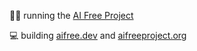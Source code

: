 🧑‍🔧 running the [AI Free Project](https://github.com/aifreeproject)

💻 building [aifree.dev](https://aifree.dev) and [aifreeproject.org](https://aifreeproject.org)
